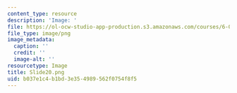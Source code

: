 ```yaml
---
content_type: resource
description: 'Image: '
file: https://ol-ocw-studio-app-production.s3.amazonaws.com/courses/6-004-computation-structures-spring-2017/b037e1c4b1bd3e354989562f0754f8f5_Slide20.png
file_type: image/png
image_metadata:
  caption: ''
  credit: ''
  image-alt: ''
resourcetype: Image
title: Slide20.png
uid: b037e1c4-b1bd-3e35-4989-562f0754f8f5
---
```

